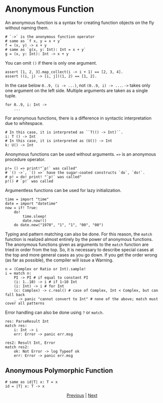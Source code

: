 # Anonymous Function

An anonymous function is a syntax for creating function objects on the fly without naming them.

```erg
# `->` is the anonymous function operator
# same as `f x, y = x + y`
f = (x, y) -> x + y
# same as `g(x, y: Int): Int = x + y`
g = (x, y: Int): Int -> x + y
```

You can omit `()` if there is only one argument.

```erg
assert [1, 2, 3].map_collect(i -> i + 1) == [2, 3, 4].
assert ((i, j) -> [i, j])(1, 2) == [1, 2].
```

In the case below `0..9, (i -> ...)`, not `(0..9, i) -> ...`.
`->` takes only one argument on the left side. Multiple arguments are taken as a single tuple.

```erg
for 0..9, i: Int ->
    ...
```

For anonymous functions, there is a difference in syntactic interpretation due to whitespace.

```erg
# In this case, it is interpreted as ``T(() -> Int)``.
i: T () -> Int
# In this case, it is interpreted as (U()) -> Int
k: U() -> Int
```

Anonymous functions can be used without arguments. `=>` is an anonymous procedure operator.

```erg
p!= () => print!"`p!` was called"
# `() ->`, `() =>` have the sugar-coated constructs `do`, `do!`.
# p! = do! print! "`p!` was called"
p!() # `p!` was called
```

Argumentless functions can be used for lazy initialization.

```erg
time = import "time"
date = import "datetime"
now = if! True:
    do!
        time.sleep!
        date.now!()
    do date.new("1970", "1", "1", "00", "00")
```

Typing and pattern matching can also be done. For this reason, the ``match`` function is realized almost entirely by the power of anonymous functions.
The anonymous functions given as arguments to the ``match`` function are tried in order from the top. So, it is necessary to describe special cases at the top and more general cases as you go down. If you get the order wrong (as far as possible), the compiler will issue a Warning.

```erg
n = (Complex or Ratio or Int).sample!
i = match n:
    PI -> PI # if equal to constant PI
    (i: 1..10) -> i # if 1~10 Int
    (i: Int) -> i # for Int
    (c: Complex) -> c.real() # case of Complex, Int < Complex, but can fall back
    _ -> panic "cannot convert to Int" # none of the above; match must cover all patterns
```

Error handling can also be done using `?` or `match`.

```erg
res: ParseResult Int
match res:
    i: Int -> i
    err: Error -> panic err.msg

res2: Result Int, Error
match res2:
    ok: Not Error -> log Typeof ok
    err: Error -> panic err.msg
```

## Anonymous Polymorphic Function

```erg
# same as id|T| x: T = x
id = |T| x: T -> x
```

<p align='center'>
    <a href='. /20_naming_rule.md'>Previous</a> | <a href='. /22_subroutine.md'>Next</a>
</p>
